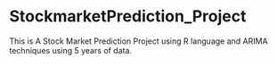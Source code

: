 # StockmarketPrediction_Project
This is A Stock Market Prediction Project using R language and ARIMA techniques using 5 years of data. 
